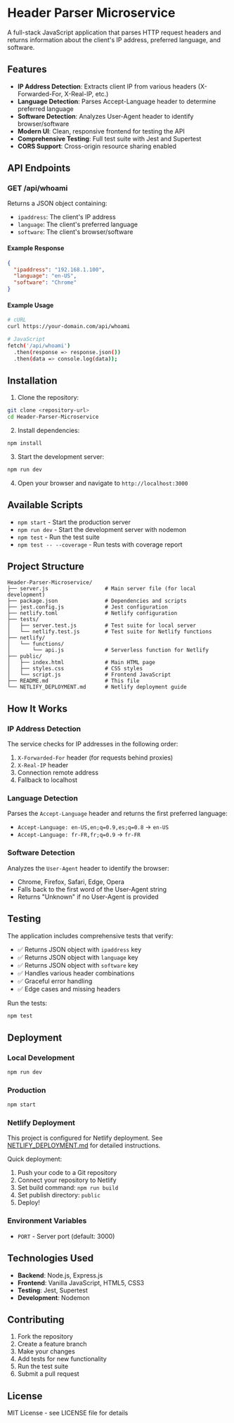 # Header Parser Microservice

A full-stack JavaScript application that parses HTTP request headers and returns information about the client's IP address, preferred language, and software.

## Features

- **IP Address Detection**: Extracts client IP from various headers (X-Forwarded-For, X-Real-IP, etc.)
- **Language Detection**: Parses Accept-Language header to determine preferred language
- **Software Detection**: Analyzes User-Agent header to identify browser/software
- **Modern UI**: Clean, responsive frontend for testing the API
- **Comprehensive Testing**: Full test suite with Jest and Supertest
- **CORS Support**: Cross-origin resource sharing enabled

## API Endpoints

### GET /api/whoami

Returns a JSON object containing:
- `ipaddress`: The client's IP address
- `language`: The client's preferred language
- `software`: The client's browser/software

#### Example Response

```json
{
  "ipaddress": "192.168.1.100",
  "language": "en-US",
  "software": "Chrome"
}
```

#### Example Usage

```bash
# cURL
curl https://your-domain.com/api/whoami

# JavaScript
fetch('/api/whoami')
  .then(response => response.json())
  .then(data => console.log(data));
```

## Installation

1. Clone the repository:
```bash
git clone <repository-url>
cd Header-Parser-Microservice
```

2. Install dependencies:
```bash
npm install
```

3. Start the development server:
```bash
npm run dev
```

4. Open your browser and navigate to `http://localhost:3000`

## Available Scripts

- `npm start` - Start the production server
- `npm run dev` - Start the development server with nodemon
- `npm test` - Run the test suite
- `npm test -- --coverage` - Run tests with coverage report

## Project Structure

```
Header-Parser-Microservice/
├── server.js                  # Main server file (for local development)
├── package.json               # Dependencies and scripts
├── jest.config.js             # Jest configuration
├── netlify.toml               # Netlify configuration
├── tests/
│   ├── server.test.js         # Test suite for local server
│   └── netlify.test.js        # Test suite for Netlify functions
├── netlify/
│   └── functions/
│       └── api.js             # Serverless function for Netlify
├── public/
│   ├── index.html             # Main HTML page
│   ├── styles.css             # CSS styles
│   └── script.js              # Frontend JavaScript
├── README.md                  # This file
└── NETLIFY_DEPLOYMENT.md      # Netlify deployment guide
```

## How It Works

### IP Address Detection

The service checks for IP addresses in the following order:
1. `X-Forwarded-For` header (for requests behind proxies)
2. `X-Real-IP` header
3. Connection remote address
4. Fallback to localhost

### Language Detection

Parses the `Accept-Language` header and returns the first preferred language:
- `Accept-Language: en-US,en;q=0.9,es;q=0.8` → `en-US`
- `Accept-Language: fr-FR,fr;q=0.9` → `fr-FR`

### Software Detection

Analyzes the `User-Agent` header to identify the browser:
- Chrome, Firefox, Safari, Edge, Opera
- Falls back to the first word of the User-Agent string
- Returns "Unknown" if no User-Agent is provided

## Testing

The application includes comprehensive tests that verify:

- ✅ Returns JSON object with `ipaddress` key
- ✅ Returns JSON object with `language` key  
- ✅ Returns JSON object with `software` key
- ✅ Handles various header combinations
- ✅ Graceful error handling
- ✅ Edge cases and missing headers

Run the tests:
```bash
npm test
```

## Deployment

### Local Development
```bash
npm run dev
```

### Production
```bash
npm start
```

### Netlify Deployment
This project is configured for Netlify deployment. See [NETLIFY_DEPLOYMENT.md](./NETLIFY_DEPLOYMENT.md) for detailed instructions.

Quick deployment:
1. Push your code to a Git repository
2. Connect your repository to Netlify
3. Set build command: `npm run build`
4. Set publish directory: `public`
5. Deploy!

### Environment Variables
- `PORT` - Server port (default: 3000)

## Technologies Used

- **Backend**: Node.js, Express.js
- **Frontend**: Vanilla JavaScript, HTML5, CSS3
- **Testing**: Jest, Supertest
- **Development**: Nodemon

## Contributing

1. Fork the repository
2. Create a feature branch
3. Make your changes
4. Add tests for new functionality
5. Run the test suite
6. Submit a pull request

## License

MIT License - see LICENSE file for details 